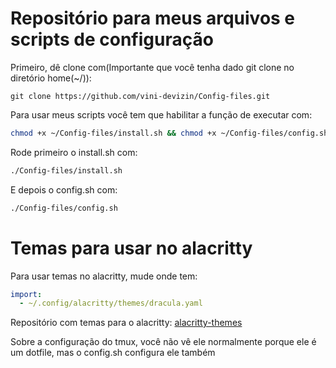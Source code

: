 # Repositório para meus arquivos e scripts de configuração

Primeiro, dê clone com(Importante que você tenha dado git clone no diretório home(~/)):

``` git
git clone https://github.com/vini-devizin/Config-files.git
```

Para usar meus scripts você tem que habilitar a função de executar com:

``` bash
chmod +x ~/Config-files/install.sh && chmod +x ~/Config-files/config.sh
```

Rode primeiro o install.sh com:

``` bash
./Config-files/install.sh
```

E depois o config.sh com:

``` bash
./Config-files/config.sh
```

# Temas para usar no alacritty

Para usar temas no alacritty, mude onde tem:

``` yml
import:
  - ~/.config/alacritty/themes/dracula.yaml
```

Repositório com temas para o alacritty: [alacritty-themes](https://github.com/alacritty/alacritty-theme)

Sobre a configuração do tmux, você não vê ele normalmente porque ele é um dotfile, mas o config.sh configura ele também
